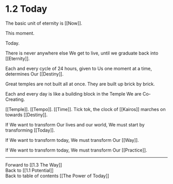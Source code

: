 # 1.2 Today

The basic unit of eternity is [[Now]]. 

This moment. 

Today.

There is never anywhere else We get to live, until we graduate back into [[Eternity]].

Each and every cycle of 24 hours, given to Us one moment at a time, determines Our [[Destiny]]. 

Great temples are not built all at once. They are built up brick by brick. 

Each and every day is like a building block in the Temple We are Co-Creating. 

[[Temple]]. [[Tempo]]. [[Time]]. Tick tok, the clock of [[Kairos]] marches on towards [[Destiny]]. 

If We want to transform Our lives and our world, We must start by transforming [[Today]]. 

If We want to transform today, We must transform Our [[Way]]. 

If We want to transform today, We must transform Our [[Practice]]. 

___

Forward to [[1.3 The Way]]  
Back to [[1.1 Potential]]  
Back to table of contents [[The Power of Today]]  







